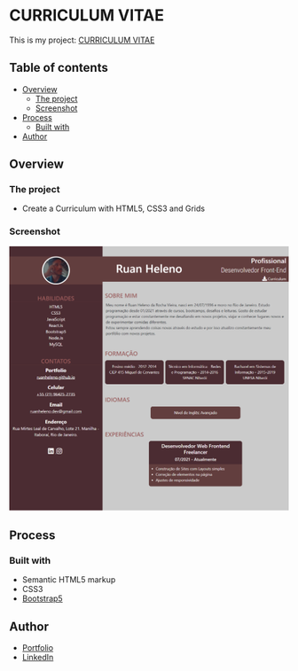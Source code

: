 # CURRICULUM VITAE

This is my project: [CURRICULUM VITAE](https://curriculumvitaeruanheleno.netlify.app)

## Table of contents

- [Overview](#overview)
  - [The project](#the-project)
  - [Screenshot](#screenshot)
- [Process](#Process)
  - [Built with](#built-with)
- [Author](#author)

## Overview

### The project

- Create a Curriculum with HTML5, CSS3 and Grids

### Screenshot

![ScreenShot](./Assets/images/project.png)

## Process

### Built with

- Semantic HTML5 markup
- CSS3
- [Bootstrap5](https://getbootstrap.com)

## Author

- [Portfolio](https://ruanheleno.github.io)
- [LinkedIn](https://www.linkedin.com/in/ruanheleno/)